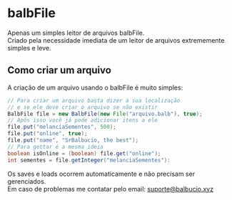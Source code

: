 # balbFile
Apenas um simples leitor de arquivos balbFile.<br>
Criado pela necessidade imediata de um leitor de arquivos extrememente simples e leve.

## Como criar um arquivo
A criação de um arquivo usando o balbFile é muito simples:
```java
// Para criar um arquivo basta dizer a sua localização
// e se ele deve criar o arquivo se não existir
BalbFile file = new BalbFile(new File("arquivo.balb"), true);
// Após isso você já pode adicionar itens a ele
file.put("melanciaSementes", 500);
file.put("online", true);
file.put("name", "SrBalbucio, the best");
// Para gettar é a mesma ideia
boolean isOnline = (boolean) file.get("online");
int sementes = file.getInteger("melanciaSementes"):
```

Os saves e loads ocorrem automaticamente e não precisam ser gerenciados.<br>
Em caso de problemas me contatar pelo email: suporte@balbucio.xyz
